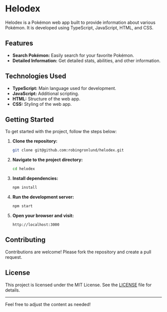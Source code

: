 # Helodex

Helodex is a Pokémon web app built to provide information about various Pokémon. It is developed using TypeScript, JavaScript, HTML, and CSS.

## Features

- **Search Pokémon:** Easily search for your favorite Pokémon.
- **Detailed Information:** Get detailed stats, abilities, and other information.

## Technologies Used

- **TypeScript:** Main language used for development.
- **JavaScript:** Additional scripting.
- **HTML:** Structure of the web app.
- **CSS:** Styling of the web app.

## Getting Started

To get started with the project, follow the steps below:

1. **Clone the repository:**
   ```bash
   git clone git@github.com:robingronlund/helodex.git
   ```

2. **Navigate to the project directory:**
   ```bash
   cd helodex
   ```

3. **Install dependencies:**
   ```bash
   npm install
   ```

4. **Run the development server:**
   ```bash
   npm start
   ```

5. **Open your browser and visit:**
   ```
   http://localhost:3000
   ```

## Contributing

Contributions are welcome! Please fork the repository and create a pull request.

## License

This project is licensed under the MIT License. See the [LICENSE](LICENSE) file for details.

---

Feel free to adjust the content as needed!
